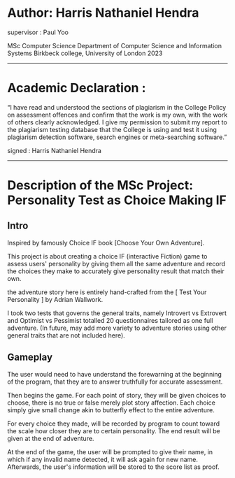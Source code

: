 # Author: Harris Nathaniel Hendra
supervisor : Paul Yoo

MSc Computer Science
Department of Computer Science and Information Systems
Birkbeck college, University of London 2023

-----------------------------------------------------------------------------

# Academic Declaration :

“I have read and understood the sections of plagiarism in the College Policy on
assessment offences and confirm that the work is my own, with the work of others
clearly acknowledged. I give my permission to submit my report to the plagiarism
testing database that the College is using and test it using plagiarism detection
software, search engines or meta-searching software.”

signed : Harris Nathaniel Hendra

-----------------------------------------------------------------------------

# Description of the MSc Project: Personality Test as Choice Making IF

## Intro
Inspired by famously Choice IF book [Choose Your Own Adventure]. 

This project is about creating a choice IF (interactive Fiction) game to assess users' personality by giving them all the same adventure and record the choices they make to accurately give personality result that match their own.

the adventure story here is entirely hand-crafted from the [ Test Your Personality ] by Adrian Wallwork.

I took two tests that governs the general traits, namely Introvert vs Extrovert and Optimist vs Pessimist totalled 20 questionnaires tailored as one full adventure.
(In future, may add more variety to adventure stories using other general traits that are not included here).

## Gameplay
The user would need to have understand the forewarning at the beginning of the program, that they are to answer truthfully for accurate assessment.

Then begins the game. For each point of story, they will be given choices to choose, there is no true or false merely plot story affection. Each choice simply give small change akin to butterfly effect to the entire adventure.

For every choice they made, will be recorded by program to count toward the scale how closer they are to certain personality. The end result will be given at the end of adventure.

At the end of the game, the user will be prompted to give their name, in which if any invalid name detected, it will ask again for new name.
Afterwards, the user's information will be stored to the score list as proof.



